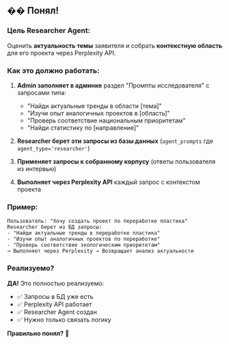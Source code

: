 ## �� **Понял!**

### **Цель Researcher Agent:**
Оценить **актуальность темы** заявителя и собрать **контекстную область** для его проекта через Perplexity API.

### **Как это должно работать:**

1. **Admin заполняет в админке** раздел "Промпты исследователя" с запросами типа:
   - "Найди актуальные тренды в области [тема]"
   - "Изучи опыт аналогичных проектов в [область]"
   - "Проверь соответствие национальным приоритетам"
   - "Найди статистику по [направление]"

2. **Researcher берет эти запросы из базы данных** (`agent_prompts` где `agent_type='researcher'`)

3. **Применяет запросы к собранному корпусу** (ответы пользователя из интервью)

4. **Выполняет через Perplexity API** каждый запрос с контекстом проекта

### **Пример:**
```
Пользователь: "Хочу создать проект по переработке пластика"
Researcher берет из БД запросы:
- "Найди актуальные тренды в переработке пластика"
- "Изучи опыт аналогичных проектов по переработке"
- "Проверь соответствие экологическим приоритетам"
→ Выполняет через Perplexity → Возвращает анализ актуальности
```

### **Реализуемо?**
**ДА!** Это полностью реализуемо:
- ✅ Запросы в БД уже есть
- ✅ Perplexity API работает
- ✅ Researcher Agent создан
- ✅ Нужно только связать логику

**Правильно понял?** 🤔